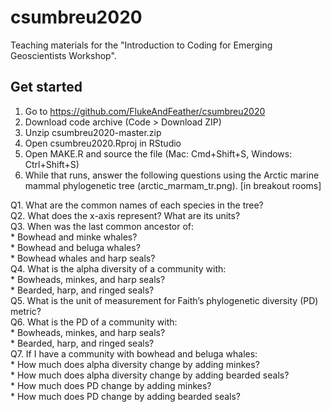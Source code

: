 # csumbreu2020
Teaching materials for the "Introduction to Coding for Emerging Geoscientists Workshop".

## Get started

1. Go to https://github.com/FlukeAndFeather/csumbreu2020
2. Download code archive (Code > Download ZIP)
3. Unzip csumbreu2020-master.zip
4. Open csumbreu2020.Rproj in RStudio
5. Open MAKE.R and source the file (Mac: Cmd+Shift+S, Windows: Ctrl+Shift+S)
6. While that runs, answer the following questions using the Arctic marine mammal phylogenetic tree (arctic_marmam_tr.png). [in breakout rooms]
  
  Q1. What are the common names of each species in the tree?  
  Q2. What does the x-axis represent? What are its units?  
  Q3. When was the last common ancestor of:  
    * Bowhead and minke whales?  
    * Bowhead and beluga whales?  
    * Bowhead whales and harp seals?  
  Q4. What is the alpha diversity of a community with:  
    * Bowheads, minkes, and harp seals?  
    * Bearded, harp, and ringed seals?  
  Q5. What is the unit of measurement for Faith’s phylogenetic diversity (PD) metric?  
  Q6. What is the PD of a community with:   
    * Bowheads, minkes, and harp seals?  
    * Bearded, harp, and ringed seals?  
  Q7. If I have a community with bowhead and beluga whales:  
    * How much does alpha diversity change by adding minkes?  
    * How much does alpha diversity change by adding bearded seals?  
    * How much does PD change by adding minkes?  
    * How much does PD change by adding bearded seals?  
